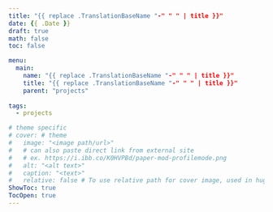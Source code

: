 ```yaml
---
title: "{{ replace .TranslationBaseName "-" " " | title }}"
date: {{ .Date }}
draft: true
math: false
toc: false

menu:
  main:
    name: "{{ replace .TranslationBaseName "-" " " | title }}"
    title: "{{ replace .TranslationBaseName "-" " " | title }}"
    parent: "projects"
    
tags:
  - projects

# theme specific
# cover: # theme
#   image: "<image path/url>"
#   # can also paste direct link from external site
#   # ex. https://i.ibb.co/K0HVPBd/paper-mod-profilemode.png
#   alt: "<alt text>"
#   caption: "<text>"
#   relative: false # To use relative path for cover image, used in hugo Page-bundles
ShowToc: true
TocOpen: true
---
```

